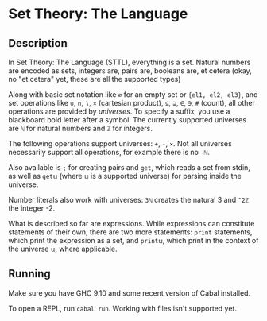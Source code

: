 # Set Theory: The Language

## Description

In Set Theory: The Language (STTL), everything is a set. Natural numbers are encoded as sets, integers are, pairs are, booleans are, et cetera (okay, no "et cetera" yet, these are all the supported types)

Along with basic set notation like `∅` for an empty set or `{el1, el2, el3}`, and set operations like `∪`, `∩`, `∖`, `×` (cartesian product), `⊆`, `⊇`, `∈`, `∋`, `#` (count), all other operations are provided by *universes*. To specify a suffix, you use a blackboard bold letter after a symbol. The currently supported universes are `ℕ` for natural numbers and `ℤ` for integers.

The following operations support universes: `+`, `-`, `×`. Not all universes necessarily support all operations, for example there is no `-ℕ`.

Also available is `;` for creating pairs and `get`, which reads a set from stdin, as well as `get𝕦` (where `𝕦` is a supported universe) for parsing inside the universe.

Number literals also work with universes: `3ℕ` creates the natural 3 and `¯2ℤ` the integer -2.

What is described so far are expressions. While expressions can constitute statements of their own, there are two more statements: `print` statements, which print the expression as a set, and `print𝕦`, which print in the context of the universe `𝕦`, where applicable.

## Running

Make sure you have GHC 9.10 and some recent version of Cabal installed.

To open a REPL, run `cabal run`. Working with files isn't supported yet.
